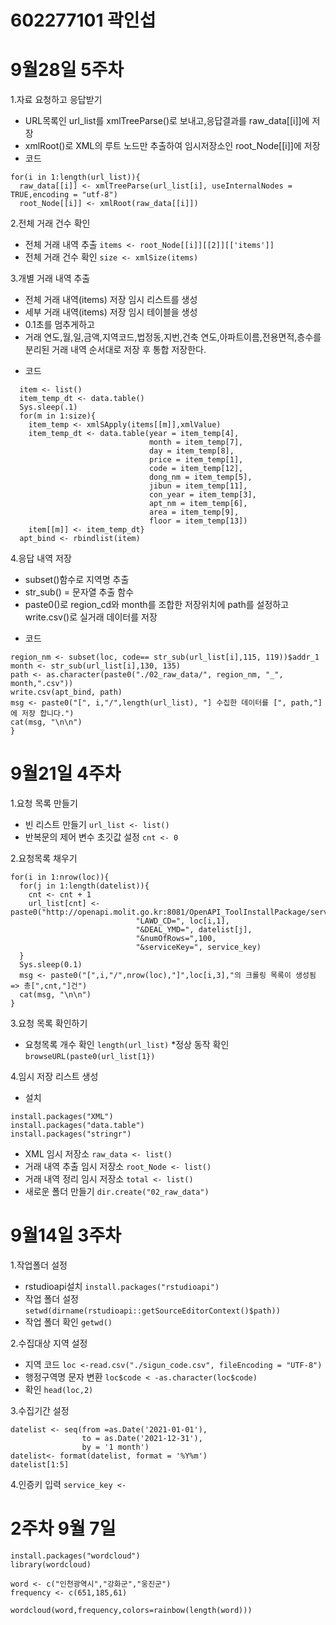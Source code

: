 # 602277101 곽인섭

9월28일 5주차
==================
1.자료 요청하고 응답받기
* URL목록인 url_list를 xmlTreeParse()로 보내고,응답결과를 raw_data[[i]]에 저장
* xmlRoot()로 XML의 루트 노드만 추출하여 임시저장소인 root_Node[[i]]에 저장
* 코드
```
for(i in 1:length(url_list)){ 
  raw_data[[i]] <- xmlTreeParse(url_list[i], useInternalNodes = TRUE,encoding = "utf-8")
  root_Node[[i]] <- xmlRoot(raw_data[[i]])
```

2.전체 거래 건수 확인
* 전체 거래 내역 추출
`items <- root_Node[[i]][[2]][['items']]`
* 전체 거래 건수 확인
`size <- xmlSize(items)`

3.개별 거래 내역 추출
- 전체 거래 내역(items) 저장 임시 리스트를 생성
- 세부 거래 내역(items) 저장 임시 테이블을 생성
- 0.1초를 멈추게하고
- 거래 연도,월,일,금액,지역코드,법정동,지번,건축 연도,아파트이름,전용면적,층수를 분리된 거래 내역 순서대로 저장 후 통합 저장한다.
* 코드
```
  item <- list()  
  item_temp_dt <- data.table()
  Sys.sleep(.1)  
  for(m in 1:size){  
    item_temp <- xmlSApply(items[[m]],xmlValue)
    item_temp_dt <- data.table(year = item_temp[4],     
                               month = item_temp[7],    
                               day = item_temp[8],      
                               price = item_temp[1],    
                               code = item_temp[12],    
                               dong_nm = item_temp[5],  
                               jibun = item_temp[11],   
                               con_year = item_temp[3], 
                               apt_nm = item_temp[6],     
                               area = item_temp[9],     
                               floor = item_temp[13])   
    item[[m]] <- item_temp_dt}    
  apt_bind <- rbindlist(item)
```

4.응답 내역 저장
- subset()함수로 지역명 추출
- str_sub() = 문자열 추출 함수
- paste0()로 region_cd와 month를 조합한 저장위치에 path를 설정하고 write.csv()로 실거래 데이터를 저장
* 코드
```
region_nm <- subset(loc, code== str_sub(url_list[i],115, 119))$addr_1
month <- str_sub(url_list[i],130, 135)
path <- as.character(paste0("./02_raw_data/", region_nm, "_", month,".csv"))
write.csv(apt_bind, path)   
msg <- paste0("[", i,"/",length(url_list), "] 수집한 데이터를 [", path,"]에 저장 합니다.")
cat(msg, "\n\n")
}

```

9월21일 4주차
==================
1.요청 목록 만들기
* 빈 리스트 만들기
`url_list <- list()`
* 반복문의 제어 변수 초깃값 설정
`cnt <- 0`

2.요청목록 채우기
```
for(i in 1:nrow(loc)){
  for(j in 1:length(datelist)){
    cnt <- cnt + 1
    url_list[cnt] <- paste0("http://openapi.molit.go.kr:8081/OpenAPI_ToolInstallPackage/service/rest/RTMSOBJSvc/getRTMSDataSvcAptTrade?",
                            "LAWD_CD=", loc[i,1],
                            "&DEAL_YMD=", datelist[j],
                            "&numOfRows=",100,
                            "&serviceKey=", service_key)
  }
  Sys.sleep(0.1)
  msg <- paste0("[",i,"/",nrow(loc),"]",loc[i,3],"의 크롤링 목록이 생성됨 => 총[",cnt,"]건")
  cat(msg, "\n\n")
}
```
3.요청 목록 확인하기
* 요청목록 개수 확인
`length(url_list)`
*정상 동작 확인
`browseURL(paste0(url_list[1})`

4.임시 저장 리스트 생성
* 설치
```
install.packages("XML")
install.packages("data.table")
install.packages("stringr")

```
* XML 임시 저장소 
`raw_data <- list()`
* 거래 내역 추출 임시 저장소
`root_Node <- list()`
* 거래 내역 정리 임시 저장소
`total <- list()`
* 새로운 폴더 만들기
`dir.create("02_raw_data")`

9월14일 3주차
==================
1.작업폴더 설정
* rstudioapi설치
`install.packages("rstudioapi")`
* 작업 폴더 설정
`setwd(dirname(rstudioapi::getSourceEditorContext()$path))`
* 작업 폴더 확인
`getwd()`

2.수집대상 지역 설정
* 지역 코드
`loc <-read.csv("./sigun_code.csv", fileEncoding = "UTF-8")`
* 행정구역명 문자 변환
`loc$code < -as.character(loc$code)`
* 확인
`head(loc,2)`

3.수집기간 설정
```
datelist <- seq(from =as.Date('2021-01-01'),
                to = as.Date('2021-12-31'),
                by = '1 month')
datelist<- format(datelist, format = '%Y%m')
datelist[1:5]
```
4.인증키 입력
`service_key <- `


2주차 9월 7일
===============
```
install.packages("wordcloud")
library(wordcloud)

word <- c("인천광역시","강화군","웅진군")
frequency <- c(651,185,61)

wordcloud(word,frequency,colors=rainbow(length(word)))
```
